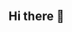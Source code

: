 ## Hi there 👋




<!--
**croi133/croi133** is a ✨ _special_ ✨ repository because its `README.md` (this file) appears on your GitHub profile.

Here are some ideas to get you started:
I'm struggling on Docker,You can find latest progress in the repository.🌻🌻
- 🔭 I’m currently working on ...
- 🌱 I’m currently learning ...
- 👯 I’m looking to collaborate on ...
- 🤔 I’m looking for help with ...
- 💬 Ask me about ...
- 📫 How to reach me: ...
- 😄 Pronouns: ...
- ⚡ Fun fact: ...
-->
